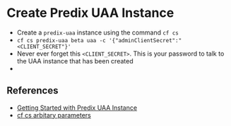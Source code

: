 # Create  Predix UAA Instance

* Create a ` predix-uaa ` instance using the command ` cf cs `
*  ` cf cs predix-uaa beta uaa -c '{"adminClientSecret":"<CLIENT_SECRET"}' `
*  Never ever forget this ` <CLIENT_SECRET> `. This is your password to talk to the UAA instance that has been created
*  



## References
* [Getting Started with Predix UAA Instance](https://www.predix.io/docs/?r=69728#Q0CoIStl)
* [cf cs arbitary parameters](https://docs.cloudfoundry.org/devguide/services/managing-services.html#arbitrary-params-create)